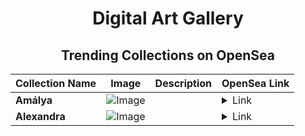 <div align="center">

# Digital Art Gallery

## Trending Collections on OpenSea

| Collection Name                       | Image                                                                                     | Description                       | OpenSea Link                                                                                          |
|---------------------------------------|-------------------------------------------------------------------------------------------|-----------------------------------|--------------------------------------------------------------------------------------------------------|
| **Amálya** | ![Image](https://i.seadn.io/s/raw/files/e102fba38d7a449bfeed38bd43dc7879.png?w=500&auto=format?w=200&auto=format) |  | <details><summary>Link</summary>[Amálya](https://opensea.io/collection/amalya-1)</details> |
| **Alexandra** | ![Image](https://i.seadn.io/s/raw/files/3d29e3640ebb817ebe5e2d2cf7e8813f.png?w=500&auto=format?w=200&auto=format) |  | <details><summary>Link</summary>[Alexandra](https://opensea.io/collection/alexandra-5)</details> |

</div>